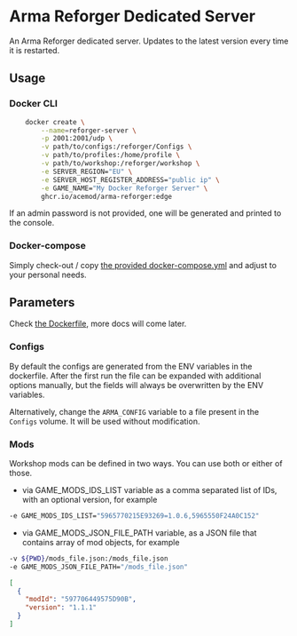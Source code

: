 # Arma Reforger Dedicated Server

An Arma Reforger dedicated server. Updates to the latest version every time it is restarted.

## Usage

### Docker CLI

```sh
    docker create \
        --name=reforger-server \
        -p 2001:2001/udp \
        -v path/to/configs:/reforger/Configs \
        -v path/to/profiles:/home/profile \
        -v path/to/workshop:/reforger/workshop \
        -e SERVER_REGION="EU" \
        -e SERVER_HOST_REGISTER_ADDRESS="public ip" \
        -e GAME_NAME="My Docker Reforger Server" \
        ghcr.io/acemod/arma-reforger:edge
```

If an admin password is not provided, one will be generated and printed to the console.

### Docker-compose

Simply check-out / copy [the provided docker-compose.yml](docker-compose.yml) and adjust to your personal needs.

## Parameters

Check [the Dockerfile](Dockerfile#L32-L67), more docs will come later.

### Configs

By default the configs are generated from the ENV variables in the dockerfile. After the first run the file can be expanded with additional options manually, but the fields will always be overwritten by the ENV variables.

Alternatively, change the `ARMA_CONFIG` variable to a file present in the `Configs` volume. It will be used without modification.

### Mods

Workshop mods can be defined in two ways. You can use both or either of those.
- via GAME_MODS_IDS_LIST variable as a comma separated list of IDs, with an optional version, for example
```sh
-e GAME_MODS_IDS_LIST="5965770215E93269=1.0.6,5965550F24A0C152"
```
- via GAME_MODS_JSON_FILE_PATH variable, as a JSON file that contains array of mod objects, for example
```sh
-v ${PWD}/mods_file.json:/mods_file.json
-e GAME_MODS_JSON_FILE_PATH="/mods_file.json" 
```
```json
[
  {
    "modId": "597706449575D90B",
    "version": "1.1.1"
  }
]
```
